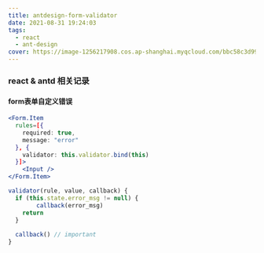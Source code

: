 ```yaml
---
title: antdesign-form-validator
date: 2021-08-31 19:24:03
tags:
  - react
  - ant-design
cover: https://image-1256217908.cos.ap-shanghai.myqcloud.com/bbc58c3d998d4f389fdae649334873f7.jpeg
---
```


### react & antd 相关记录

#### form表单自定义错误
```jsx
<Form.Item
  rules=[{
  	required: true,
  	message: "error"
  }, {
    validator: this.validator.bind(this)
  }]>
	<Input />
</Form.Item>
```

```js
validator(rule, value, callback) {
  if (this.state.error_msg != null) {
		callback(error_msg)
    return
  }
  
  callback() // important
}
```


